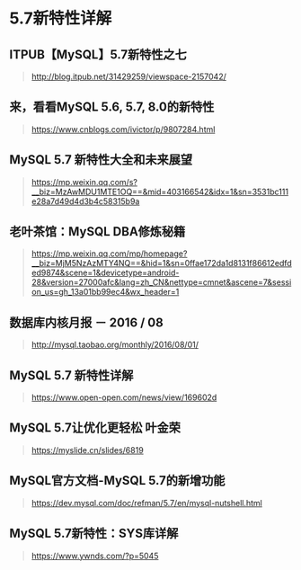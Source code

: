 # 5.7新特性详解

## ITPUB【MySQL】5.7新特性之七
> http://blog.itpub.net/31429259/viewspace-2157042/

## 来，看看MySQL 5.6, 5.7, 8.0的新特性
> https://www.cnblogs.com/ivictor/p/9807284.html

## MySQL 5.7 新特性大全和未来展望
> https://mp.weixin.qq.com/s?__biz=MzAwMDU1MTE1OQ==&mid=403166542&idx=1&sn=3531bc111e28a7d49d4d3b4c58315b9a

## 老叶茶馆：MySQL DBA修炼秘籍
> https://mp.weixin.qq.com/mp/homepage?__biz=MjM5NzAzMTY4NQ==&hid=1&sn=0ffae172da1d8131f86612edfded9874&scene=1&devicetype=android-28&version=27000afc&lang=zh_CN&nettype=cmnet&ascene=7&session_us=gh_13a01bb99ec4&wx_header=1

## 数据库内核月报 － 2016 / 08
> http://mysql.taobao.org/monthly/2016/08/01/

## MySQL 5.7 新特性详解
> https://www.open-open.com/news/view/169602d

## MySQL 5.7让优化更轻松 叶金荣
> https://myslide.cn/slides/6819

## MySQL官方文档-MySQL 5.7的新增功能
> https://dev.mysql.com/doc/refman/5.7/en/mysql-nutshell.html

## MySQL 5.7新特性：SYS库详解
> https://www.ywnds.com/?p=5045
